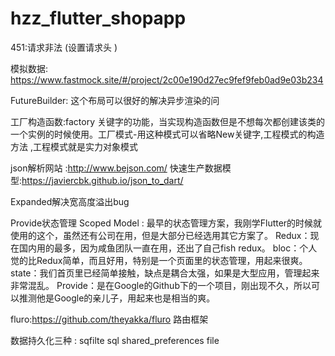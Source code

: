 
# hzz_flutter_shopapp

451:请求非法  (设置请求头 )

模拟数据:
https://www.fastmock.site/#/project/2c00e190d27ec9fef9feb0ad9e03b234

FutureBuilder: 这个布局可以很好的解决异步渲染的问

工厂构造函数:factory 关键字的功能，当实现构造函数但是不想每次都创建该类的一个实例的时候使用。工厂模式-用这种模式可以省略New关键字,工程模式的构造方法 ,工程模式就是实力对象模式

json解析网站 :http://www.bejson.com/
快速生产数据模型:https://javiercbk.github.io/json_to_dart/

Expanded解决宽高度溢出bug

Provide状态管理
Scoped Model : 最早的状态管理方案，我刚学Flutter的时候就使用的这个，虽然还有公司在用，但是大部分已经选用其它方案了。
Redux：现在国内用的最多，因为咸鱼团队一直在用，还出了自己fish redux。
bloc：个人觉的比Redux简单，而且好用，特别是一个页面里的状态管理，用起来很爽。
state：我们首页里已经简单接触，缺点是耦合太强，如果是大型应用，管理起来非常混乱。
Provide：是在Google的Github下的一个项目，刚出现不久，所以可以推测他是Google的亲儿子，用起来也是相当的爽。
      
fluro:https://github.com/theyakka/fluro 路由框架 

数据持久化三种 :
sqfilte sql
shared_preferences
file
